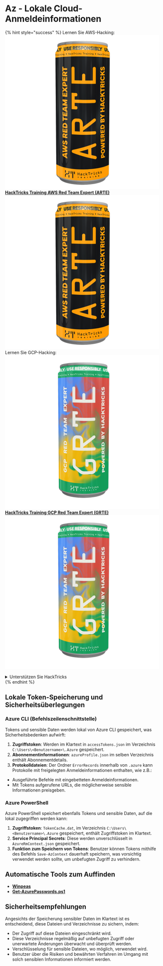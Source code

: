 # Az - Lokale Cloud-Anmeldeinformationen

{% hint style="success" %}
Lernen Sie AWS-Hacking:<img src="/.gitbook/assets/image.png" alt="" data-size="line">[**HackTricks Training AWS Red Team Expert (ARTE)**](https://training.hacktricks.xyz/courses/arte)<img src="/.gitbook/assets/image.png" alt="" data-size="line">\
Lernen Sie GCP-Hacking: <img src="/.gitbook/assets/image (2).png" alt="" data-size="line">[**HackTricks Training GCP Red Team Expert (GRTE)**<img src="/.gitbook/assets/image (2).png" alt="" data-size="line">](https://training.hacktricks.xyz/courses/grte)

<details>

<summary>Unterstützen Sie HackTricks</summary>

* Überprüfen Sie die [**Abonnementpläne**](https://github.com/sponsors/carlospolop)!
* **Treten Sie der** 💬 [**Discord-Gruppe**](https://discord.gg/hRep4RUj7f) oder der [**Telegram-Gruppe**](https://t.me/peass) bei oder **folgen** Sie uns auf **Twitter** 🐦 [**@hacktricks\_live**](https://twitter.com/hacktricks\_live)**.**
* **Teilen Sie Hacking-Tricks, indem Sie PRs an die** [**HackTricks**](https://github.com/carlospolop/hacktricks) und [**HackTricks Cloud**](https://github.com/carlospolop/hacktricks-cloud) GitHub-Repositorys senden.

</details>
{% endhint %}

## Lokale Token-Speicherung und Sicherheitsüberlegungen

### Azure CLI (Befehlszeilenschnittstelle)

Tokens und sensible Daten werden lokal von Azure CLI gespeichert, was Sicherheitsbedenken aufwirft:

1. **Zugriffstoken**: Werden im Klartext in `accessTokens.json` im Verzeichnis `C:\Users\<Benutzername>\.Azure` gespeichert.
2. **Abonnementinformationen**: `azureProfile.json` im selben Verzeichnis enthält Abonnementdetails.
3. **Protokolldateien**: Der Ordner `ErrorRecords` innerhalb von `.azure` kann Protokolle mit freigelegten Anmeldeinformationen enthalten, wie z.B.:
- Ausgeführte Befehle mit eingebetteten Anmeldeinformationen.
- Mit Tokens aufgerufene URLs, die möglicherweise sensible Informationen preisgeben.

### Azure PowerShell

Azure PowerShell speichert ebenfalls Tokens und sensible Daten, auf die lokal zugegriffen werden kann:

1. **Zugriffstoken**: `TokenCache.dat`, im Verzeichnis `C:\Users\<Benutzername>\.Azure` gespeichert, enthält Zugriffstoken im Klartext.
2. **Service Principal Secrets**: Diese werden unverschlüsselt in `AzureRmContext.json` gespeichert.
3. **Funktion zum Speichern von Tokens**: Benutzer können Tokens mithilfe des Befehls `Save-AzContext` dauerhaft speichern, was vorsichtig verwendet werden sollte, um unbefugten Zugriff zu verhindern.

## Automatische Tools zum Auffinden

* [**Winpeas**](https://github.com/carlospolop/PEASS-ng/tree/master/winPEAS/winPEASexe)
* [**Get-AzurePasswords.ps1**](https://github.com/NetSPI/MicroBurst/blob/master/AzureRM/Get-AzurePasswords.ps1)

## Sicherheitsempfehlungen

Angesichts der Speicherung sensibler Daten im Klartext ist es entscheidend, diese Dateien und Verzeichnisse zu sichern, indem:
- Der Zugriff auf diese Dateien eingeschränkt wird.
- Diese Verzeichnisse regelmäßig auf unbefugten Zugriff oder unerwartete Änderungen überwacht und überprüft werden.
- Verschlüsselung für sensible Dateien, wo möglich, verwendet wird.
- Benutzer über die Risiken und bewährten Verfahren im Umgang mit solch sensiblen Informationen informiert werden.
